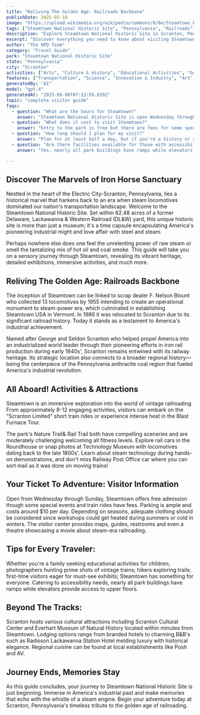 ```yaml
---
title: "Reliving The Golden Age: Railroads Backbone"
publishDate: 2025-05-18
image: "https://upload.wikimedia.org/wikipedia/commons/8/8e/Steamtown_Roundhouse.jpg"
tags: ["Steamtown National Historic Site", "Pennsylvania", "Railroads", "History", "Activities"]
description: "Explore Steamtown National Historic Site in Scranton, Pennsylvania with our comprehensive visitor guide featuring activities, tips, and local insights."
excerpt: "Discover everything you need to know about visiting Steamtown National Historic Site in Scranton, Pennsylvania."
author: "The NPD Team"
category: "Travel Guide"
park: "Steamtown National Historic Site"
state: "Pennsylvania"
city: "Scranton"
activities: ["Arts", "Culture & History", "Educational Activities", "Guided & Self-Guided Tours"]
features: ["Transportation", "Science", "Innovation & Industry", "Art", "Music & Literature"]
generatedBy: "AI"
model: "gpt-4"
generatedAt: "2025-06-06T07:12:59.839Z"
topic: "complete visitor guide"
faqs:
  - question: "What are the hours for Steamtown?"
    answer: "Steamtown National Historic Site is open Wednesday through Sunday from 10 am to 4 pm."
  - question: "What does it cost to visit Steamtown?"
    answer: "Entry to the park is free but there are fees for some special events and train rides."
  - question: "How long should I plan for my visit?"
    answer: "Plan for at least half a day, but if you're a history or railroad enthusiast, you might find yourself spending a whole day exploring."
  - question: "Are there facilities available for those with accessibility needs?"
    answer: "Yes, nearly all park buildings have ramps while elevators provide access to upper floors."

---
```


## Discover The Marvels of Iron Horse Sanctuary 
Nestled in the heart of the Electric City-Scranton, Pennsylvania, lies a historical marvel that harkens back to an era when steam locomotives dominated our nation's transportation landscape. Welcome to the Steamtown National Historic Site. Set within 62.48 acres of a former Delaware, Lackawanna & Western Railroad (DL&W) yard, this unique historic site is more than just a museum; it's a time capsule encapsulating America's pioneering industrial might and love affair with steel and steam. 

Perhaps nowhere else does one feel the unrelenting power of raw steam or smell the tantalizing mix of hot oil and coal smoke. This guide will take you on a sensory journey through Steamtown, revealing its vibrant heritage, detailed exhibitions, immersive activities, and much more.

## Reliving The Golden Age: Railroads Backbone
The inception of Steamtown can be linked to scrap dealer F. Nelson Blount who collected 13 locomotives by 1955 intending to create an operational monument to steam-power era, which culminated in establishing Steamtown USA in Vermont. In 1986 it was relocated to Scranton due to its significant railroad history. Today it stands as a testament to America's industrial achievement.

Named after George and Seldon Scranton who helped propel America into an industrialized world leader through their pioneering efforts in iron rail production during early 1840s', Scranton remains entwined with its railway heritage. Its strategic location also connects to a broader regional history—being the centerpiece of the Pennsylvania anthracite coal region that fueled America's industrial revolution.

## All Aboard! Activities & Attractions
Steamtown is an immersive exploration into the world of vintage railroading. From approximately 8-12 engaging activities, visitors can embark on the "Scranton Limited" short train rides or experience intense heat in the Blast Furnace Tour. 

The park's Nature Trail& Rail Trail both have compelling sceneries and are moderately challenging welcoming all fitness levels. Explore rail cars in the Roundhouse or snap photos at Technology Museum with locomotives dating back to the late 1800s'. Learn about steam technology during hands-on demonstrations, and don't miss Railway Post Office car where you can sort mail as it was done on moving trains!

## Your Ticket To Adventure: Visitor Information
Open from Wednesday through Sunday, Steamtown offers free admission though some special events and train rides have fees. Parking is ample and costs around $10 per day. Depending on seasons, adequate clothing should be considered since workshops could get heated during summers or cold in winters. The visitor center provides maps, guides, restrooms and even a theatre showcasing a movie about steam-era railroading.

## Tips for Every Traveler:
Whether you're a family seeking educational activities for children; photographers hunting prime shots of vintage trains; hikers exploring trails; first-time visitors eager for must-see exhibits; Steamtown has something for everyone.
Catering to accessibility needs, nearly all park buildings have ramps while elevators provide access to upper floors.

## Beyond The Tracks:
Scranton hosts various cultural attractions including Scranton Cultural Center and Everhart Museum of Natural History located within minutes from Steamtown. Lodging options range from branded hotels to charming B&B's such as Radisson Lackawanna Station Hotel melding luxury with historical elegance. Regional cuisine can be found at local establishments like Posh and AV.

## Journey Ends, Memories Stay
As this guide concludes, your journey to Steamtown National Historic Site is just beginning. Immerse in America's industrial past and make memories that echo with the whistle of a steam engine. Begin your adventure today at Scranton, Pennsylvania's timeless tribute to the golden age of railroading. 